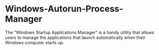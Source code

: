 # Windows-Autorun-Process-Manager
The "Windows Startup Applications Manager" is a handy utility that allows users to manage the applications that launch automatically when their Windows computer starts up.

